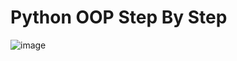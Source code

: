 # Python OOP Step By Step

![image](https://github.com/companyakis/python-oop-hero/assets/77589867/0822f5ee-d6a6-4b7c-856a-f0a02d9756b5)



